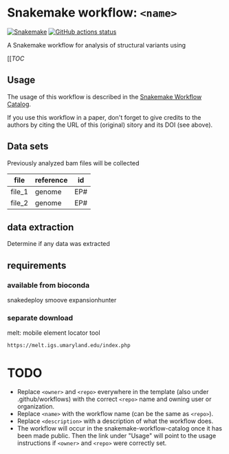 # Snakemake workflow: `<name>`

[![Snakemake](https://img.shields.io/badge/snakemake-≥6.3.0-brightgreen.svg)](https://snakemake.github.io)
[![GitHub actions status](https://github.com/<owner>/<repo>/workflows/Tests/badge.svg?branch=main)](https://github.com/<owner>/<repo>/actions?query=branch%3Amain+workflow%3ATests)


A Snakemake workflow for analysis of structural variants using

[[_TOC_

## Usage

The usage of this workflow is described in the [Snakemake Workflow Catalog](https://snakemake.github.io/snakemake-workflow-catalog/?usage=<owner>%2F<repo>).

If you use this workflow in a paper, don't forget to give credits to the authors by citing the URL of this (original) <repo>sitory and its DOI (see above).
  
## Data sets

 Previously analyzed bam files will be collected
  
  | file | reference| id | 
  |------|----------|----|
  |file_1|genome    |EP# |
  |file_2|genome    |EP# |

## data extraction
  
  Determine if any data was extracted
  
## requirements
  
  ### available from bioconda
  snakedeploy
  smoove
  expansionhunter
  
  ### separate download
  melt: mobile element locator tool
  ```
  https://melt.igs.umaryland.edu/index.php
  ```
  
  
# TODO

* Replace `<owner>` and `<repo>` everywhere in the template (also under .github/workflows) with the correct `<repo>` name and owning user or organization.
* Replace `<name>` with the workflow name (can be the same as `<repo>`).
* Replace `<description>` with a description of what the workflow does.
* The workflow will occur in the snakemake-workflow-catalog once it has been made public. Then the link under "Usage" will point to the usage instructions if `<owner>` and `<repo>` were correctly set.
  
  
